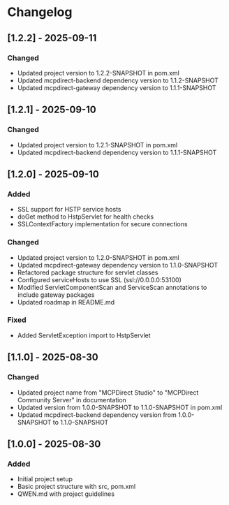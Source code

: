 # Changelog

## [1.2.2] - 2025-09-11
### Changed
- Updated project version to 1.2.2-SNAPSHOT in pom.xml
- Updated mcpdirect-backend dependency version to 1.1.2-SNAPSHOT
- Updated mcpdirect-gateway dependency version to 1.1.1-SNAPSHOT

## [1.2.1] - 2025-09-10
### Changed
- Updated project version to 1.2.1-SNAPSHOT in pom.xml
- Updated mcpdirect-backend dependency version to 1.1.1-SNAPSHOT

## [1.2.0] - 2025-09-10
### Added
- SSL support for HSTP service hosts
- doGet method to HstpServlet for health checks
- SSLContextFactory implementation for secure connections

### Changed
- Updated project version to 1.2.0-SNAPSHOT in pom.xml
- Updated mcpdirect-gateway dependency version to 1.1.0-SNAPSHOT
- Refactored package structure for servlet classes
- Configured serviceHosts to use SSL (ssl://0.0.0.0:53100)
- Modified ServletComponentScan and ServiceScan annotations to include gateway packages
- Updated roadmap in README.md

### Fixed
- Added ServletException import to HstpServlet

## [1.1.0] - 2025-08-30
### Changed
- Updated project name from "MCPDirect Studio" to "MCPDirect Community Server" in documentation
- Updated version from 1.0.0-SNAPSHOT to 1.1.0-SNAPSHOT in pom.xml
- Updated mcpdirect-backend dependency version from 1.0.0-SNAPSHOT to 1.1.0-SNAPSHOT

## [1.0.0] - 2025-08-30
### Added
- Initial project setup
- Basic project structure with src, pom.xml
- QWEN.md with project guidelines